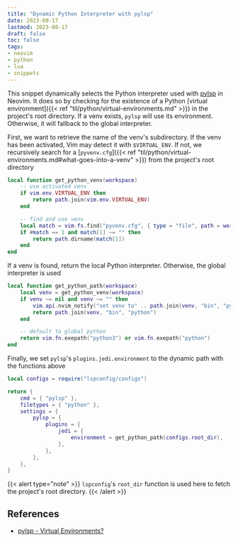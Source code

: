 ```yaml
---
title: "Dynamic Python Interpreter with pylsp"
date: 2023-08-17
lastmod: 2023-08-17
draft: false
toc: false
tags:
- neovim
- python
- lua
- snippets
---
```


This snippet dynamically selects the Python interpreter used with
[pylsp](https://github.com/python-lsp/python-lsp-server) in Neovim. It does so
by checking for the existence of a Python [virtual environment]({{< ref
"til/python/virtual-environments.md" >}}) in the project's root directory. If
a venv exists, `pylsp` will use its environment. Otherwise, it will fallback to
the global interpreter.

First, we want to retrieve the name of the venv's subdirectory. If the
venv has been activated, Vim may detect it with `$VIRTUAL_ENV`. If not, we
recursively search for a [`pyvenv.cfg`]({{< ref
"til/python/virtual-environments.md#what-goes-into-a-venv" >}}) from the
project's root directory

```lua
local function get_python_venv(workspace)
	-- use activated venv
	if vim.env.VIRTUAL_ENV then
		return path.join(vim.env.VIRTUAL_ENV)
	end

	-- find and use venv
	local match = vim.fs.find("pyvenv.cfg", { type = "file", path = workspace })
	if #match == 1 and match[1] ~= "" then
		return path.dirname(match[1])
	end
end
```

If a venv is found, return the local Python interpreter. Otherwise, the global
interpreter is used

```lua
local function get_python_path(workspace)
	local venv = get_python_venv(workspace)
	if venv ~= nil and venv ~= "" then
		vim.api.nvim_notify("set venv to" .. path.join(venv, "bin", "python"), 1, {})
		return path.join(venv, "bin", "python")
	end

	-- default to global python
	return vim.fn.exepath("python3") or vim.fn.exepath("python")
end
```

Finally, we set `pylsp`'s `plugins.jedi.environment` to the dynamic path with
the functions above

```lua
local configs = require("lspconfig/configs")

return {
	cmd = { "pylsp" },
	filetypes = { "python" },
	settings = {
		pylsp = {
			plugins = {
				jedi = {
					environment = get_python_path(configs.root_dir),
				},
			},
		},
	},
}
```

{{< alert type="note" >}}
`lspconfig`'s `root_dir` function is used here to fetch the project's root
directory.
{{< /alert >}}

## References

- [pylsp - Virtual Environments?](https://github.com/python-lsp/python-lsp-server/issues/29)
